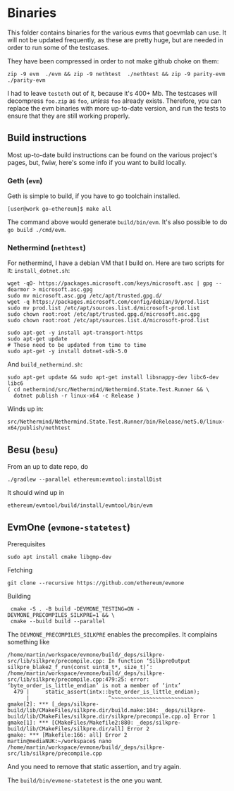 # Binaries

This folder contains binaries for the various evms that goevmlab can use. 
It will not be updated frequently, as these are pretty huge, but are needed
in order to run some of the testcases. 

They have been compressed in order to not make github choke on them:
```
zip -9 evm  ./evm && zip -9 nethtest  ./nethtest && zip -9 parity-evm  ./parity-evm
```
I had to leave `testeth` out of it, because it's 400+ Mb. The testcases
will decompress `foo.zip` as `foo`, _unless_ `foo` already exists. Therefore, 
you can replace the evm binaries  with more up-to-date version, and run the tests
to ensure that they are still working properly. 

## Build instructions

Most up-to-date build instructions can be found on the various project's pages, 
but, fwiw, here's some info if you want to build locally. 


### Geth (`evm`)

Geth is simple to build, if you have to go toolchain installed. 
```
[user@work go-ethereum]$ make all
```
The command above would generate `build/bin/evm`. It's also possible to
do `go build ./cmd/evm`. 

### Nethermind (`nethtest`)

For nethermind, I have a debian VM that I build on. Here are two scripts for it: 
`install_dotnet.sh`:

```
wget -qO- https://packages.microsoft.com/keys/microsoft.asc | gpg --dearmor > microsoft.asc.gpg
sudo mv microsoft.asc.gpg /etc/apt/trusted.gpg.d/
wget -q https://packages.microsoft.com/config/debian/9/prod.list
sudo mv prod.list /etc/apt/sources.list.d/microsoft-prod.list
sudo chown root:root /etc/apt/trusted.gpg.d/microsoft.asc.gpg
sudo chown root:root /etc/apt/sources.list.d/microsoft-prod.list

sudo apt-get -y install apt-transport-https
sudo apt-get update
# These need to be updated from time to time
sudo apt-get -y install dotnet-sdk-5.0
```
And `build_nethermind.sh`:
```
sudo apt-get update && sudo apt-get install libsnappy-dev libc6-dev libc6
( cd nethermind/src/Nethermind/Nethermind.State.Test.Runner && \
  dotnet publish -r linux-x64 -c Release )
```
Winds up in: 
```
src/Nethermind/Nethermind.State.Test.Runner/bin/Release/net5.0/linux-x64/publish/nethtest
```

## Besu (`besu`)

From an up to date repo, do

```
./gradlew --parallel ethereum:evmtool:installDist
```
It should wind up in 
```
ethereum/evmtool/build/install/evmtool/bin/evm
```

## EvmOne (`evmone-statetest`)

Prerequisites

```
sudo apt install cmake libgmp-dev
```
Fetching
```
git clone --recursive https://github.com/ethereum/evmone
```
Building
```
 cmake -S . -B build -DEVMONE_TESTING=ON -DEVMONE_PRECOMPILES_SILKPRE=1 && \
 cmake --build build --parallel
```
The `DEVMONE_PRECOMPILES_SILKPRE` enables the precompiles. 
It complains something like 
```
/home/martin/workspace/evmone/build/_deps/silkpre-src/lib/silkpre/precompile.cpp: In function ‘SilkpreOutput silkpre_blake2_f_run(const uint8_t*, size_t)’:
/home/martin/workspace/evmone/build/_deps/silkpre-src/lib/silkpre/precompile.cpp:479:25: error: ‘byte_order_is_little_endian’ is not a member of ‘intx’
  479 |     static_assert(intx::byte_order_is_little_endian);
      |                         ^~~~~~~~~~~~~~~~~~~~~~~~~~~
gmake[2]: *** [_deps/silkpre-build/lib/CMakeFiles/silkpre.dir/build.make:104: _deps/silkpre-build/lib/CMakeFiles/silkpre.dir/silkpre/precompile.cpp.o] Error 1
gmake[1]: *** [CMakeFiles/Makefile2:880: _deps/silkpre-build/lib/CMakeFiles/silkpre.dir/all] Error 2
gmake: *** [Makefile:166: all] Error 2
martin@mediaNUK:~/workspace$ nano /home/martin/workspace/evmone/build/_deps/silkpre-src/lib/silkpre/precompile.cpp
```
And you need to remove that static assertion, and try again. 

The `build/bin/evmone-statetest` is the one you want.